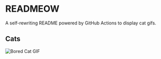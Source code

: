# READMEOW

A self-rewriting README powered by GitHub Actions to display cat gifs.

## Cats

![Bored Cat GIF](https://media0.giphy.com/media/v1.Y2lkPTlhY2QwMmRhdWYxY2I5dXViN3d2c2czNWJwZmc0dHZwanB1bno5ejF6aDUwM3BtYiZlcD12MV9naWZzX3NlYXJjaCZjdD1n/mlvseq9yvZhba/200.gif)
